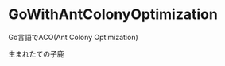 GoWithAntColonyOptimization
===========================

Go言語でACO(Ant Colony Optimization)

生まれたての子鹿